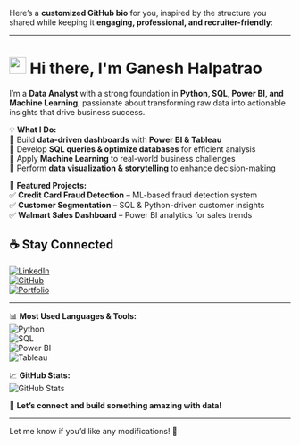 Here’s a **customized GitHub bio** for you, inspired by the structure you shared while keeping it **engaging, professional, and recruiter-friendly**:  

---

# <img src="https://media.giphy.com/media/hvRJCLFzcasrR4ia7z/giphy.gif" width="30px"> Hi there, I'm **Ganesh Halpatrao**  

I’m a **Data Analyst** with a strong foundation in **Python, SQL, Power BI, and Machine Learning**, passionate about transforming raw data into actionable insights that drive business success.  

💡 **What I Do:**  
🔹 Build **data-driven dashboards** with **Power BI & Tableau**  
🔹 Develop **SQL queries & optimize databases** for efficient analysis  
🔹 Apply **Machine Learning** to real-world business challenges  
🔹 Perform **data visualization & storytelling** to enhance decision-making  

📂 **Featured Projects:**  
✅ **Credit Card Fraud Detection** – ML-based fraud detection system  
✅ **Customer Segmentation** – SQL & Python-driven customer insights  
✅ **Walmart Sales Dashboard** – Power BI analytics for sales trends  

## ☕ Stay Connected  

[![LinkedIn](https://img.shields.io/badge/LinkedIn-0077B5?style=for-the-badge&logo=linkedin&logoColor=white)](https://linkedin.com/in/ganesh-halpatrao)  
[![GitHub](https://img.shields.io/badge/GitHub-333?style=for-the-badge&logo=github&logoColor=white)](https://github.com/yourgithub)  
[![Portfolio](https://img.shields.io/badge/Portfolio-000000?style=for-the-badge&logo=google-chrome&logoColor=white)](your-portfolio-link)  

---

📊 **Most Used Languages & Tools:**  
![Python](https://img.shields.io/badge/Python-3776AB?style=for-the-badge&logo=python&logoColor=white)  
![SQL](https://img.shields.io/badge/SQL-CC2927?style=for-the-badge&logo=microsoft-sql-server&logoColor=white)  
![Power BI](https://img.shields.io/badge/Power%20BI-F2C811?style=for-the-badge&logo=power-bi&logoColor=black)  
![Tableau](https://img.shields.io/badge/Tableau-E97627?style=for-the-badge&logo=tableau&logoColor=white)  

📈 **GitHub Stats:**  
![GitHub Stats](https://github-readme-stats.vercel.app/api?username=yourgithub&show_icons=true&theme=default)  

🚀 **Let’s connect and build something amazing with data!**  

---

Let me know if you’d like any modifications! 🚀
